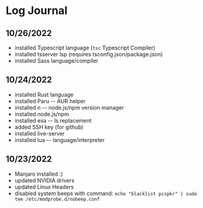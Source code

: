 # Log Journal

## 10/26/2022
  - installed Typescript language (`tsc` Typescript Compiler)
  - installed tsserver lsp (requires tsconfig.json/package.json)
  - installed Sass language/compiler

## 10/24/2022
  - installed Rust language
  - installed Paru -- AUR helper
  - installed n -- node.js/npm version manager
  - installed node.js/npm
  - installed exa -- ls replacement
  - added SSH key (for github)
  - installed live-server
  - installed lua -- language/interpreter

## 10/23/2022
  - Manjaro installed :)
  - updated NVIDIA drivers
  - updated Linux Headers
  - disabled system beeps with command: `echo "blacklist pcspkr" | sudo tee /etc/modprobe.d/nobeep.conf`
